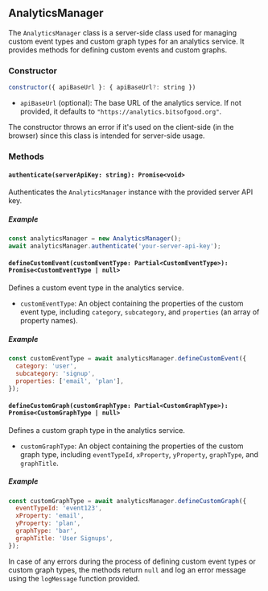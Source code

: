 ## AnalyticsManager

The `AnalyticsManager` class is a server-side class used for managing custom event types and custom graph types for an analytics service. It provides methods for defining custom events and custom graphs.

### Constructor

```javascript
constructor({ apiBaseUrl }: { apiBaseUrl?: string })
```

- `apiBaseUrl` (optional): The base URL of the analytics service. If not provided, it defaults to `"https://analytics.bitsofgood.org"`.

The constructor throws an error if it's used on the client-side (in the browser) since this class is intended for server-side usage.

### Methods

#### `authenticate(serverApiKey: string): Promise<void>`

Authenticates the `AnalyticsManager` instance with the provided server API key.

##### Example

```javascript
const analyticsManager = new AnalyticsManager();
await analyticsManager.authenticate('your-server-api-key');
```

#### `defineCustomEvent(customEventType: Partial<CustomEventType>): Promise<CustomEventType | null>`

Defines a custom event type in the analytics service.

- `customEventType`: An object containing the properties of the custom event type, including `category`, `subcategory`, and `properties` (an array of property names).

##### Example

```javascript
const customEventType = await analyticsManager.defineCustomEvent({
  category: 'user',
  subcategory: 'signup',
  properties: ['email', 'plan'],
});
```

#### `defineCustomGraph(customGraphType: Partial<CustomGraphType>): Promise<CustomGraphType | null>`

Defines a custom graph type in the analytics service.

- `customGraphType`: An object containing the properties of the custom graph type, including `eventTypeId`, `xProperty`, `yProperty`, `graphType`, and `graphTitle`.

##### Example

```javascript
const customGraphType = await analyticsManager.defineCustomGraph({
  eventTypeId: 'event123',
  xProperty: 'email',
  yProperty: 'plan',
  graphType: 'bar',
  graphTitle: 'User Signups',
});
```

In case of any errors during the process of defining custom event types or custom graph types, the methods return `null` and log an error message using the `logMessage` function provided.